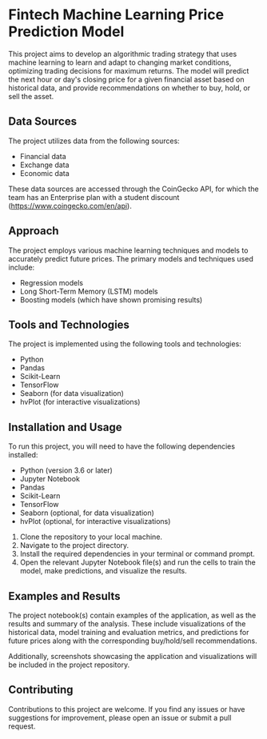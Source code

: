 # Fintech Machine Learning Price Prediction Model

This project aims to develop an algorithmic trading strategy that uses machine learning to learn and adapt to changing market conditions, optimizing trading decisions for maximum returns. The model will predict the next hour or day's closing price for a given financial asset based on historical data, and provide recommendations on whether to buy, hold, or sell the asset.

## Data Sources

The project utilizes data from the following sources:

- Financial data
- Exchange data
- Economic data

These data sources are accessed through the CoinGecko API, for which the team has an Enterprise plan with a student discount (https://www.coingecko.com/en/api).

## Approach

The project employs various machine learning techniques and models to accurately predict future prices. The primary models and techniques used include:

- Regression models
- Long Short-Term Memory (LSTM) models
- Boosting models (which have shown promising results)

## Tools and Technologies

The project is implemented using the following tools and technologies:

- Python
- Pandas
- Scikit-Learn
- TensorFlow
- Seaborn (for data visualization)
- hvPlot (for interactive visualizations)

## Installation and Usage

To run this project, you will need to have the following dependencies installed:

- Python (version 3.6 or later)
- Jupyter Notebook
- Pandas
- Scikit-Learn
- TensorFlow
- Seaborn (optional, for data visualization)
- hvPlot (optional, for interactive visualizations)

1. Clone the repository to your local machine.
2. Navigate to the project directory.
3. Install the required dependencies in your terminal or command prompt.
5. Open the relevant Jupyter Notebook file(s) and run the cells to train the model, make predictions, and visualize the results.

## Examples and Results

The project notebook(s) contain examples of the application, as well as the results and summary of the analysis. These include visualizations of the historical data, model training and evaluation metrics, and predictions for future prices along with the corresponding buy/hold/sell recommendations.

Additionally, screenshots showcasing the application and visualizations will be included in the project repository.

## Contributing

Contributions to this project are welcome. If you find any issues or have suggestions for improvement, please open an issue or submit a pull request.
